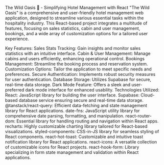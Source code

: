 The Wild Oasis 🏨 - Simplifying Hotel Management with React
"The Wild Oasis" is a comprehensive and user-friendly hotel management web application, designed to streamline various essential tasks within the hospitality industry. This React-based project integrates a multitude of features, focusing on sales statistics, cabin and user management, bookings, and a wide array of customization options for a tailored user experience.

Key Features:
Sales Stats Tracking: Gain insights and monitor sales statistics with an intuitive interface.
Cabin & User Management: Manage cabins and users efficiently, enhancing operational control.
Bookings Management: Streamline the booking process and reservation system.
Customization Options: Tailor the application to meet specific needs and preferences.
Secure Authentication: Implements robust security measures for user authentication.
Database Storage: Utilizes Supabase for secure, real-time data storage.
Dark Mode Feature: Offers a sleek and user-preferred dark mode interface for enhanced usability.
Technologies Utilized:
React: JavaScript library for building the user interface.
Supabase: Cloud-based database service ensuring secure and real-time data storage.
@tanstack/react-query: Efficient data-fetching and state management library for React applications.
date-fns: JavaScript utility library for comprehensive date parsing, formatting, and manipulation.
react-router-dom: Essential library for handling routing and navigation within React apps.
recharts: Highly customizable charting library tailored for React-based visualizations.
styled-components: CSS-in-JS library for seamless styling of React components.
react-hot-toast: Customizable and intuitive toast notification library for React applications.
react-icons: A versatile collection of customizable icons for React projects.
react-hook-form: Library specializing in form state management and validation within React applications.
